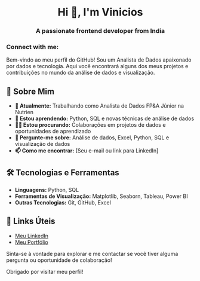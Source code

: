 <h1 align="center">Hi 👋, I'm Vinicios</h1>
<h3 align="center">A passionate frontend developer from India</h3>

<h3 align="left">Connect with me:</h3>
<p align="left">
</p>


Bem-vindo ao meu perfil do GitHub! Sou um Analista de Dados  apaixonado por dados e tecnologia. Aqui você encontrará alguns dos meus projetos e contribuições no mundo da análise de dados e visualização.

## 🚀 Sobre Mim

- **🔭 Atualmente:** Trabalhando como Analista de Dados FP&A Júnior na Nutrien
- **🌱 Estou aprendendo:** Python, SQL e novas técnicas de análise de dados
- **👯‍♂️ Estou procurando:** Colaborações em projetos de dados e oportunidades de aprendizado
- **💬 Pergunte-me sobre:** Análise de dados, Excel, Python, SQL e visualização de dados
- **📫 Como me encontrar:** [Seu e-mail ou link para LinkedIn]

## 🛠️ Tecnologias e Ferramentas

- **Linguagens:** Python, SQL
- **Ferramentas de Visualização:** Matplotlib, Seaborn, Tableau, Power BI
- **Outras Tecnologias:** Git, GitHub, Excel

## 🔗 Links Úteis

- [Meu LinkedIn](link-para-seu-linkedin)
- [Meu Portfólio](link-para-seu-portfolio)

Sinta-se à vontade para explorar e me contactar se você tiver alguma pergunta ou oportunidade de colaboração!

Obrigado por visitar meu perfil!
